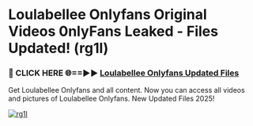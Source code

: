 # Loulabellee Onlyfans Original Videos 0nlyFans Leaked - Files Updated! (rg1l)

<h3>🔴 CLICK HERE 🌐==►► <a href="https://tinyurl.com/ehrbuxhb" rel="nofollow">Loulabellee Onlyfans Updated Files</a></h3>

Get Loulabellee Onlyfans and all content. Now you can access all videos and pictures of Loulabellee Onlyfans. New Updated Files 2025!

[![rg1l](https://i.imgur.com/lVYEuWS.gif)](https://tinyurl.com/ehrbuxhb)
